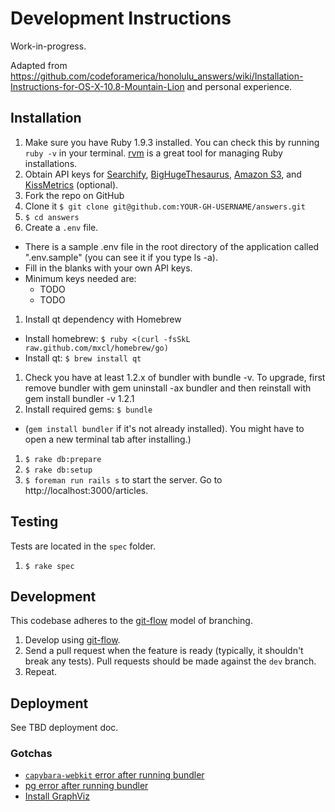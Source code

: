 # Development Instructions
 
 Work-in-progress.
 
 Adapted from https://github.com/codeforamerica/honolulu_answers/wiki/Installation-Instructions-for-OS-X-10.8-Mountain-Lion and personal experience.

## Installation

1. Make sure you have Ruby 1.9.3 installed. You can check this by running `ruby -v` in your terminal. [rvm](https://rvm.io/) is a great tool for managing Ruby installations.
1. Obtain API keys for [Searchify](https://www.searchify.com/), [BigHugeThesaurus](http://words.bighugelabs.com/api.php), [Amazon S3](http://aws.amazon.com/s3/), and [KissMetrics](http://support.kissmetrics.com/developers/) (optional).
1. Fork the repo on GitHub
1. Clone it `$ git clone git@github.com:YOUR-GH-USERNAME/answers.git`
1. `$ cd answers`
1. Create a `.env` file. 
  - There is a sample .env file in the root directory of the application called ".env.sample" (you can see it if you type ls -a).
  - Fill in the blanks with your own API keys. 
  - Minimum keys needed are:
    - TODO
    - TODO
1. Install qt dependency with Homebrew
  - Install homebrew: `$ ruby <(curl -fsSkL raw.github.com/mxcl/homebrew/go)`
  - Install qt: `$ brew install qt`
1. Check you have at least 1.2.x of bundler with bundle -v. To upgrade, first remove bundler with gem uninstall -ax bundler and then reinstall with gem install bundler -v 1.2.1
1. Install required gems: `$ bundle`
  - (`gem install bundler` if it's not already installed). You might have to open a new terminal tab after installing.)
1. `$ rake db:prepare`
1. `$ rake db:setup`
1. `$ foreman run rails s` to start the server. Go to http://localhost:3000/articles.

## Testing

Tests are located in the `spec` folder.

1. `$ rake spec`


## Development

This codebase adheres to the [git-flow](http://nvie.com/posts/a-successful-git-branching-model/) model of branching.

1. Develop using [git-flow](http://nvie.com/posts/a-successful-git-branching-model/).
2. Send a pull request when the feature is ready (typically, it shouldn't break any tests). Pull requests should be made against the `dev` branch.
3. Repeat.

## Deployment

See TBD deployment doc.

### Gotchas

- [`capybara-webkit` error after running bundler](https://github.com/18F/answers_take1/issues/11)
- [pg error after running bundler](https://github.com/18F/answers_take1/issues/12)
- [Install GraphViz](https://github.com/18F/answers_take1/issues/13)


